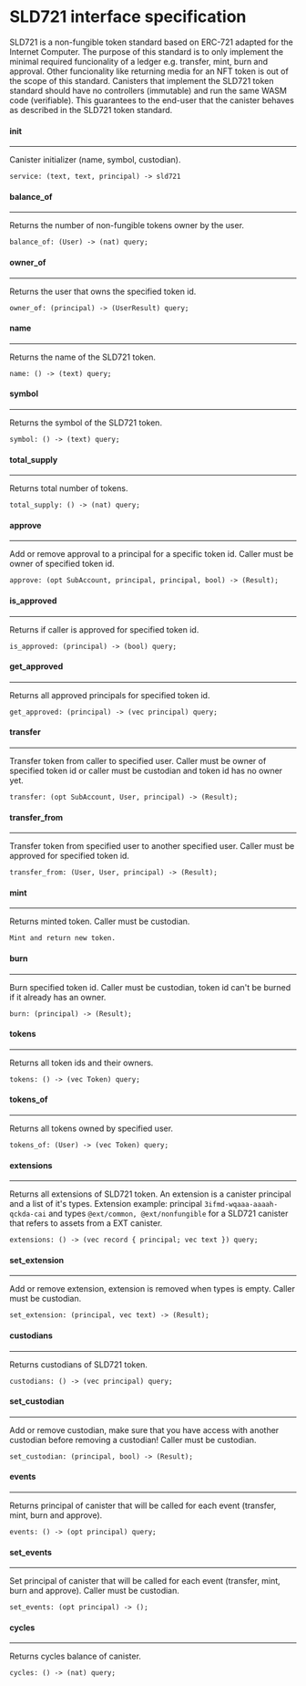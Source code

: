 # SLD721 interface specification

SLD721 is a non-fungible token standard based on ERC-721 adapted for the Internet Computer. The purpose of this standard is to only implement the minimal required funcionality of a ledger e.g. transfer, mint, burn and approval. Other funcionality like returning media for an NFT token is out of the scope of this standard. Canisters that implement the SLD721 token standard should have no controllers (immutable) and run the same WASM code (verifiable). This guarantees to the end-user that the canister behaves as described in the SLD721 token standard. 

#### init
---
Canister initializer (name, symbol, custodian).
```
service: (text, text, principal) -> sld721
```

#### balance_of
---
Returns the number of non-fungible tokens owner by the user.
```
balance_of: (User) -> (nat) query;
```

#### owner_of
---
Returns the user that owns the specified token id.
```
owner_of: (principal) -> (UserResult) query;
```

#### name
---
Returns the name of the SLD721 token.
```
name: () -> (text) query;
```

#### symbol
---
Returns the symbol of the SLD721 token.
```
symbol: () -> (text) query;
```

#### total_supply
---
Returns total number of tokens.
```
total_supply: () -> (nat) query;
```

#### approve
---
Add or remove approval to a principal for a specific token id.
Caller must be owner of specified token id.
```
approve: (opt SubAccount, principal, principal, bool) -> (Result);
```


#### is_approved
---
Returns if caller is approved for specified token id.
```
is_approved: (principal) -> (bool) query;
```

#### get_approved
---
Returns all approved principals for specified token id.
```
get_approved: (principal) -> (vec principal) query;
```

#### transfer
---
Transfer token from caller to specified user.
Caller must be owner of specified token id or caller must be custodian and token id has no owner yet.
```
transfer: (opt SubAccount, User, principal) -> (Result);
```

#### transfer_from
---
Transfer token from specified user to another specified user.
Caller must be approved for specified token id.
```
transfer_from: (User, User, principal) -> (Result);
```

#### mint
---
Returns minted token.
Caller must be custodian.
```
Mint and return new token.
```

#### burn
---
Burn specified token id.
Caller must be custodian, token id can't be burned if it already has an owner.
```
burn: (principal) -> (Result);
```


#### tokens
---
Returns all token ids and their owners.
```
tokens: () -> (vec Token) query;
```

#### tokens_of
---
Returns all tokens owned by specified user.
```
tokens_of: (User) -> (vec Token) query;
```

#### extensions
---
Returns all extensions of SLD721 token. An extension is a canister principal and a list of it's types.
Extension example: principal `3ifmd-wqaaa-aaaah-qckda-cai` and types `@ext/common, @ext/nonfungible` for a SLD721 canister that refers to assets from a EXT canister. 
```
extensions: () -> (vec record { principal; vec text }) query;
```

#### set_extension
---
Add or remove extension, extension is removed when types is empty.
Caller must be custodian.
```
set_extension: (principal, vec text) -> (Result);
```

#### custodians
---
Returns custodians of SLD721 token.
```
custodians: () -> (vec principal) query;
```

#### set_custodian
---
Add or remove custodian, make sure that you have access with another custodian before removing a custodian!
Caller must be custodian.
```
set_custodian: (principal, bool) -> (Result);
```

#### events
---
Returns principal of canister that will be called for each event (transfer, mint, burn and approve).
```
events: () -> (opt principal) query;
```

#### set_events
---
Set principal of canister that will be called for each event (transfer, mint, burn and approve).
Caller must be custodian.
```
set_events: (opt principal) -> ();
```

#### cycles
---
Returns cycles balance of canister.
```
cycles: () -> (nat) query;
```
